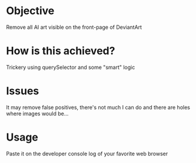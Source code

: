 # Objective
Remove all AI art visible on the front-page of DeviantArt

# How is this achieved?
Trickery using querySelector and some "smart" logic

# Issues
It may remove false positives, there's not much I can do and there are holes where images would be...

# Usage
Paste it on the developer console log of your favorite web browser